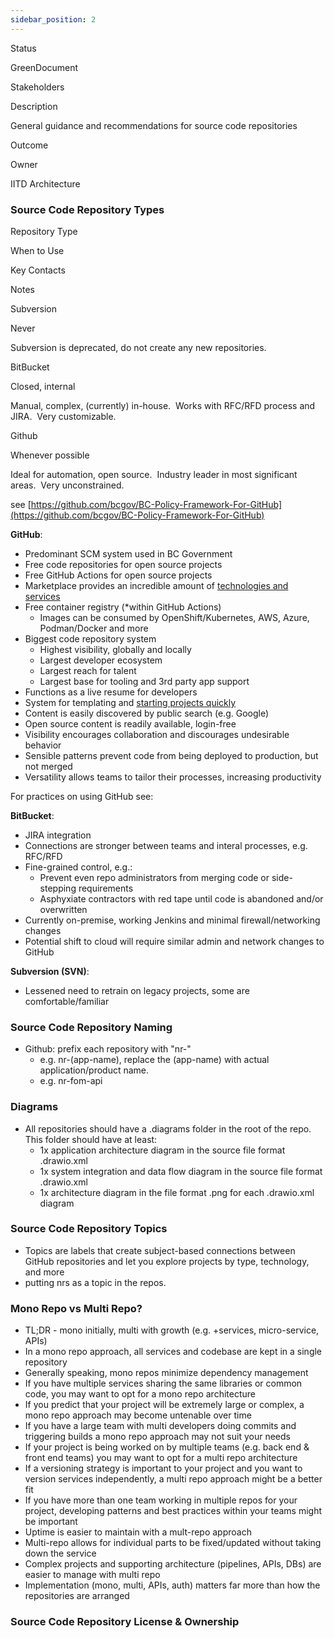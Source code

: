 ```yaml
---
sidebar_position: 2
---
```

Status

GreenDocument

Stakeholders

Description

General guidance and recommendations for source code repositories

Outcome

  

Owner

IITD Architecture

### Source Code Repository Types

Repository Type

When to Use

Key Contacts

Notes

Subversion

Never

  

Subversion is deprecated, do not create any new repositories.

BitBucket

Closed, internal

  

Manual, complex, (currently) in-house.  Works with RFC/RFD process and JIRA.  Very customizable.

Github

Whenever possible

  

Ideal for automation, open source.  Industry leader in most significant areas.  Very unconstrained. 

see [https://github.com/bcgov/BC-Policy-Framework-For-GitHub](https://github.com/bcgov/BC-Policy-Framework-For-GitHub)

  

**GitHub**:

*   Predominant SCM system used in BC Government
*   Free code repositories for open source projects
*   Free GitHub Actions for open source projects
*   Marketplace provides an incredible amount of [technologies and services](https://github.com/marketplace)
*   Free container registry (\*within GitHub Actions)
    *   Images can be consumed by OpenShift/Kubernetes, AWS, Azure, Podman/Docker and more
*   Biggest code repository system
    *   Highest visibility, globally and locally
    *   Largest developer ecosystem
    *   Largest reach for talent
    *   Largest base for tooling and 3rd party app support
*   Functions as a live resume for developers
*   System for templating and [starting projects quickly](https://github.com/bcgov/greenfield-template)
*   Content is easily discovered by public search (e.g. Google)
*   Open source content is readily available, login-free
*   Visibility encourages collaboration and discourages undesirable behavior
*   Sensible patterns prevent code from being deployed to production, but not merged
*   Versatility allows teams to tailor their processes, increasing productivity

For practices on using GitHub see:

  

**BitBucket**:

*   JIRA integration
*   Connections are stronger between teams and interal processes, e.g. RFC/RFD
*   Fine-grained control, e.g.:
    *   Prevent even repo administrators from merging code or side-stepping requirements
    *   Asphyxiate contractors with red tape until code is abandoned and/or overwritten
*   Currently on-premise, working Jenkins and minimal firewall/networking changes
*   Potential shift to cloud will require similar admin and network changes to GitHub

  

**Subversion (SVN)**:

*   Lessened need to retrain on legacy projects, some are comfortable/familiar

### Source Code Repository Naming

*   Github: prefix each repository with "nr-"
    *   e.g. nr-(app-name), replace the (app-name) with actual application/product name.
    *   e.g. nr-fom-api

### Diagrams

*   All repositories should have a .diagrams folder in the root of the repo. This folder should have at least:  
    *   1x application architecture diagram in the source file format .drawio.xml
    *   1x system integration and data flow diagram in the source file format .drawio.xml
    *   1x architecture diagram in the file format .png for each .drawio.xml diagram

### Source Code Repository Topics

*   Topics are labels that create subject-based connections between GitHub repositories and let you explore projects by type, technology, and more
*   putting nrs as a topic in the repos.

### Mono Repo vs Multi Repo?

*   TL;DR - mono initially, multi with growth (e.g. +services, micro-service, APIs)
*   In a mono repo approach, all services and codebase are kept in a single repository
*   Generally speaking, mono repos minimize dependency management
*   If you have multiple services sharing the same libraries or common code, you may want to opt for a mono repo architecture
*   If you predict that your project will be extremely large or complex, a mono repo approach may become untenable over time
*   If you have a large team with multi developers doing commits and triggering builds a mono repo approach may not suit your needs
*   If your project is being worked on by multiple teams (e.g. back end & front end teams) you may want to opt for a multi repo architecture
*   If a versioning strategy is important to your project and you want to version services independently, a multi repo approach might be a better fit
*   If you have more than one team working in multiple repos for your project, developing patterns and best practices within your teams might be important
*   Uptime is easier to maintain with a mult-repo approach
*   Multi-repo allows for individual parts to be fixed/updated without taking down the service
*   Complex projects and supporting architecture (pipelines, APIs, DBs) are easier to manage with multi repo
*   Implementation (mono, multi, APIs, auth) matters far more than how the repositories are arranged

### Source Code Repository License & Ownership